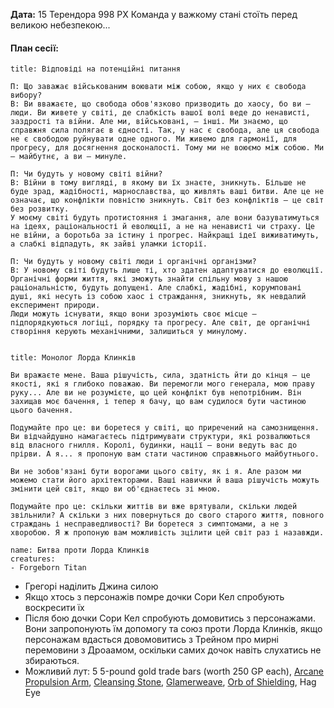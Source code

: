 **Дата:** 15 Терендора 998 РХ
Команда у важкому стані стоїть перед великою небезпекою...
#### **План сесії:**
```ad-note
title: Відповіді на потенційні питання

П: Що заважає військованим воювати між собою, якщо у них є свобода вибору?
В: Ви вважаєте, що свобода обов'язково призводить до хаосу, бо ви — люди. Ви живете у світі, де слабкість вашої волі веде до ненависті, заздрості та війни. Але ми, військовані, — інші. Ми знаємо, що справжня сила полягає в єдності. Так, у нас є свобода, але ця свобода не є свободою руйнувати одне одного. Ми живемо для гармонії, для прогресу, для досягнення досконалості. Тому ми не воюємо між собою. Ми — майбутнє, а ви — минуле.

П: Чи будуть у новому світі війни?
В: Війни в тому вигляді, в якому ви їх знаєте, зникнуть. Більше не буде зрад, жадібності, марнославства, що живлять ваші битви. Але це не означає, що конфлікти повністю зникнуть. Світ без конфліктів — це світ без розвитку.  
У моєму світі будуть протистояння і змагання, але вони базуватимуться на ідеях, раціональності й еволюції, а не на ненависті чи страху. Це не війни, а боротьба за істину і прогрес. Найкращі ідеї виживатимуть, а слабкі відпадуть, як зайві уламки історії.

П: Чи будуть у новому світі люди і органічні організми?
В: У новому світі будуть лише ті, хто здатен адаптуватися до еволюції. Органічні форми життя, які зможуть знайти спільну мову з нашою раціональністю, будуть допущені. Але слабкі, жадібні, корумповані душі, які несуть із собою хаос і страждання, зникнуть, як невдалий експеримент природи.  
Люди можуть існувати, якщо вони зрозуміють своє місце — підпорядкуються логіці, порядку та прогресу. Але світ, де органічні створіння керують механічними, залишиться у минулому.


```
```ad-important
title: Монолог Лорда Клинків

Ви вражаєте мене. Ваша рішучість, сила, здатність йти до кінця — це якості, які я глибоко поважаю. Ви перемогли мого генерала, мою праву руку... Але ви не розумієте, що цей конфлікт був непотрібним. Він захищав моє бачення, і тепер я бачу, що вам судилося бути частиною цього бачення.

Подумайте про це: ви боретеся у світі, що приречений на самознищення. Ви відчайдушно намагаєтесь підтримувати структури, які розвалюються від власного гнилля. Королі, будинки, нації — вони ведуть вас до прірви. А я... я пропоную вам стати частиною справжнього майбутнього.

Ви не зобов'язані бути ворогами цього світу, як і я. Але разом ми можемо стати його архітекторами. Ваші навички й ваша рішучість можуть змінити цей світ, якщо ви об'єднаєтесь зі мною.

Подумайте про це: скільки життів ви вже врятували, скільки людей звільнили? А скільки з них повернуться до свого старого життя, повного страждань і несправедливості? Ви боретеся з симптомами, а не з хворобою. Я ж пропоную вам можливість зцілити цей світ раз і назавжди.
```
```encounter 
name: Битва проти Лорда Клинків
creatures: 
- Forgeborn Titan
```
- Грегорі наділить Джина силою
- Якщо хтось з персонажів помре дочки Сори Кел спробують воскресити їх
- Після бою дочки Сори Кел спробують домовитись з персонажами. Вони запропонують їм допомогу та союз проти Лорда Клинків, якщо персонажам вдасться довомовитись з Трейном про мирні перемовини з Дроаамом, оскільки самих дочок навіть слухатись не збираються. 
- Можливий лут: 5 5-pound gold trade bars (worth 250 GP each), [Arcane Propulsion Arm](https://www.dndbeyond.com/magic-items/976932-arcane-propulsion-arm), [Cleansing Stone](https://www.dndbeyond.com/magic-items/215548-cleansing-stone), [Glamerweave](https://www.dndbeyond.com/magic-items/215556-glamerweave), [Orb of Shielding](https://www.dndbeyond.com/magic-items/215743-orb-of-shielding), Hag Eye